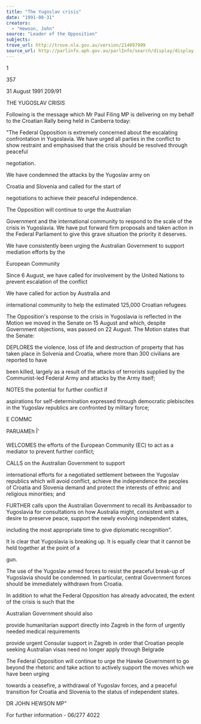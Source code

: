 ```yaml
---
title: "The Yugoslav crisis"
date: "1991-08-31"
creators:
  - "Hewson, John"
source: "Leader of the Opposition"
subjects:
trove_url: http://trove.nla.gov.au/version/214097999
source_url: http://parlinfo.aph.gov.au/parlInfo/search/display/display.w3p;query=Id%3A%22media/pressrel/HPR02004834%22
---
```


 1 

 357

 31 August 1991  209/91

 THE YUGOSLAV CRISIS

 Following is the message which Mr Paul Filing MP is delivering  on my behalf to the Croatian Rally being held in Canberra today:

 "The Federal Opposition is extremely concerned about the  escalating confrontation in Yugoslavia. We have urged all  parties in the conflict to show restraint and emphasised  that the crisis should be resolved through peaceful 

 negotiation.

 We have condemned the attacks by the Yugoslav army on 

 Croatia and Slovenia and called for the start of 

 negotiations to achieve their peaceful independence.

 The Opposition will continue to urge the Australian 

 Government and the international community to respond to  the scale of the crisis in Yugoslavia. We have put forward  firm proposals and taken action in the Federal Parliament  to give this grave situation the priority it deserves.

 We have consistently been urging the Australian  Government to support mediation efforts by the 

 European Community

 Since 6 August, we have called for involvement by the  United Nations to prevent escalation of the conflict

 We have called for action by Australia and 

 international community to help the estimated 125,000  Croatian refugees

 The Opposition's response to the crisis in Yugoslavia is  reflected in the Motion we moved in the Senate on 15 August  and which, despite Government objections, was passed on 22  August. The Motion states that the Senate:

 DEPLORES the violence, loss of life and destruction of  property that has taken place in Solvenia and Croatia,  where more than 300 civilians are reported to have 

 been killed, largely as a result of the attacks of  terrorists supplied by the Communist-led Federal Army  and attacks by the Army itself;

 NOTES the potential for further conflict if 

 aspirations for self-determination expressed through  democratic plebiscites in the Yugoslav republics are  confronted by military force; 

 E COMMC

 PARUAMEh Î'

 WELCOMES the efforts of the European Community (EC) to  act as a mediator to prevent further conflict;

 CALLS on the Australian Government to support 

 international efforts for a negotiated settlement  between the Yugoslav republics which will avoid  conflict, achieve the independence the peoples of  Croatia and Slovenia demand and protect the interests  of ethnic and religious minorities; and

 FURTHER calls upon the Australian Government to recall  its Ambassador to Yugoslavia for consultations on how  Australia might, consistent with a desire to preserve  peace, support the newly evolving independent states, 

 including the most appropriate time to give diplomatic  recognition".

 It is clear that Yugoslavia is breaking up. It is equally  clear that it cannot be held together at the point of a 

 gun.

 The use of the Yugoslav armed forces to resist the peaceful  break-up of Yugoslavia should be condemned. In particular,  central Government forces should be immediately withdrawn  from Croatia.

 In addition to what the Federal Opposition has already  advocated, the extent of the crisis is such that the 

 Australian Government should also

 provide humanitarian support directly into Zagreb in  the form of urgently needed medical requirements

 provide urgent Consular support in Zagreb in order  that Croatian people seeking Australian visas need no  longer apply through Belgrade

 The Federal Opposition will continue to urge the Hawke  Government to go beyond the rhetoric and take action to  actively support the moves which we have been urging 

 towards a ceasefire, a withdrawal of Yugoslav forces, and  a peaceful transition for Croatia and Slovenia to the  status of independent states.

 DR JOHN HEWSON MP"

 For further information - 06/277 4022

